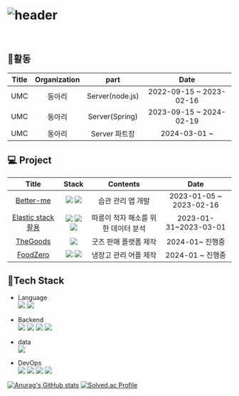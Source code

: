 ![header](https://capsule-render.vercel.app/api?type=soft&color=auto&height=300&section=header&text=joon's%20github&fontSize=90)
=============
&nbsp;
&nbsp;




:scroll:활동
----
|Title|Organization|part|Date|
|:------:|:-----:|:-----:|:-----:|
|UMC|동아리|Server(node.js)|2022-09-15 ~ 2023-02-16|
|UMC|동아리|Server(Spring)|2023-09-15 ~ 2024-02-19|
|UMC|동아리|Server 파트장|2024-03-01 ~|


💻 Project
--------
|Title|Stack|Contents|Date|
|:------:|:-----:|:-----:|:-----:|
|[Better-me](https://velog.io/@khj372/2)|<img src="https://img.shields.io/badge/node.js-339933?style=flat&logo=Node.js&logoColor=white"> <img src="https://img.shields.io/badge/express-000000?style=flat&logo=express&logoColor=white">|습관 관리 앱 개발|2023-01-05 ~ 2023-02-16|
|[Elastic stack 활용](https://velog.io/@khj372/3)|<img src="https://img.shields.io/badge/elasticsearch-005571?style=flat&logo=elasticsearch&logoColor=#005571"> <img src="https://img.shields.io/badge/kibana-005571?style=flat&logo=kibana&logoColor=#005571"> <img src="https://img.shields.io/badge/logstash-005571?style=flat&logo=logstash&logoColor=#005571">|따릉이 적자 해소를 위한 데이터 분석|2023-01-31~2023-03-01|
|[TheGoods](https://velog.io/@khj372/%EA%B5%BF%EC%A6%88-%ED%8C%90%EB%A7%A4-%ED%94%8C%EB%9E%AB%ED%8F%BC-%ED%94%84%EB%A1%9C%EC%A0%9D%ED%8A%B8-spring)|<img src="https://img.shields.io/badge/Spring boot-6DB33F?style=flat&logo=Spring boot&logoColor=white"><br/>|굿즈 판매 플랫폼 제작|2024-01~ 진행중|
|[FoodZero](https://velog.io/@khj372/%EB%83%89%EC%9E%A5%EA%B3%A0-%EA%B4%80%EB%A6%AC-%EC%96%B4%ED%94%8C-%EA%B0%9C%EB%B0%9C%EB%B0%B1%EC%97%94%EB%93%9C)|<img src="https://img.shields.io/badge/Spring boot-6DB33F?style=flat&logo=Spring boot&logoColor=white"> <img src="https://img.shields.io/badge/pytorch-EE4C2C?style=flat&logo=pytorch&logoColor=#EE4C2C">|냉장고 관리 어플 제작|2024-01 ~ 진행중|






:hammer:Tech Stack
-----
* Language<br/>
<img src="https://img.shields.io/badge/python-3776AB?style=flat&logo=python&logoColor=white"> <img src="https://img.shields.io/badge/java-007396?style=flat&logo=java&logoColor=white"> 

* Backend<br/>
<img src="https://img.shields.io/badge/node.js-339933?style=flat&logo=Node.js&logoColor=white">  <img src="https://img.shields.io/badge/express-000000?style=flat&logo=express&logoColor=white">  <img src="https://img.shields.io/badge/Spring-6DB33F?style=flat&logo=Spring&logoColor=white"> <img src="https://img.shields.io/badge/Spring boot-6DB33F?style=flat&logo=Spring boot&logoColor=white"><br/>  


* data<br/>
<img src="https://img.shields.io/badge/mysql-4479A1?style=flat&logo=mysql&logoColor=white"><br/>


* DevOps<br/>
<img src="https://img.shields.io/badge/git-F05032?style=flat&logo=git&logoColor=white"> <img src="https://img.shields.io/badge/github-181717?style=flat&logo=github&logoColor=white"> <img src="https://img.shields.io/badge/aws-232F3E?style=flat&logo=amazonaws&logoColor=white"> <img src="https://img.shields.io/badge/Docker-2496ED?style=flat&logo=Docker&logoColor=white"/>




[![Anurag's GitHub stats](https://github-readme-stats.vercel.app/api?username=hyoungj00n)](https://github.com/hyoungj00n/github-readme-stats)
[![Solved.ac Profile](http://mazassumnida.wtf/api/v2/generate_badge?boj=khj372)](https://solved.ac/khj372/)

